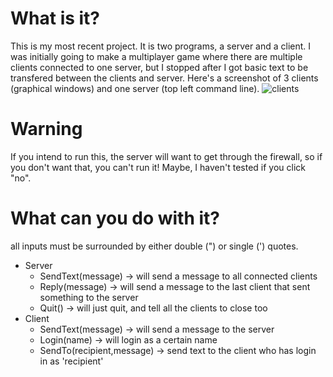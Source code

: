 
# What is it?
This is my most recent project.
It is two programs, a server and a client. I was initially going to make a multiplayer game where there are multiple clients connected to one server, but I 
stopped after I got basic text to be transfered between the clients and server. Here's a screenshot of 3 clients (graphical windows) and one server (top left
command line).
![clients](https://user-images.githubusercontent.com/45665232/118322235-6ff74d80-b4c4-11eb-9520-d873e012d39f.png)

# Warning
If you intend to run this, the server will want to get through the firewall, so if you don't want that, you can't run it! Maybe, I haven't tested if you click "no".

# What can you do with it?
all inputs must be surrounded by either double (") or single (') quotes.
* Server
  * SendText(message) -> will send a message to all connected clients
  * Reply(message) -> will send a message to the last client that sent something to the server
  * Quit() -> will just quit, and tell all the clients to close too
* Client
  * SendText(message) -> will send a message to the server
  * Login(name) -> will login as a certain name
  * SendTo(recipient,message) -> send text to the client who has login in as 'recipient'
  
